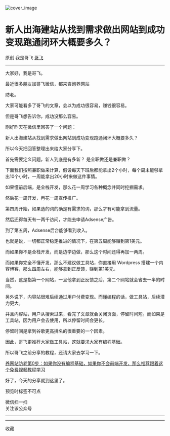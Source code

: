 ![cover_image](https://mmbiz.qpic.cn/sz_mmbiz_jpg/LBrX00GQeicuNfYnibFobbUOUc4VgBxRSGybjmQOrroibo7ib6M73nWKRVfTd3oxp7VNzn8DxAhYicv6ve0GcbyaVNQ/0?wx_fmt=jpeg)

#  新人出海建站从找到需求做出网站到成功变现跑通闭环大概要多久？

原创  我是哥飞  [ 哥飞 ](javascript:void\(0\);)

__ _ _ _ _

大家好，我是哥飞。

  

最近很多朋友加哥飞微信，都来咨询养网站

防老。

  

大家可能看多了哥飞的文章，会以为成功很容易，赚钱很容易。

  

但是哥飞想告诉你，成功没那么容易。

  

刚好昨天在微信里回答了一个问题：

  

新人出海建站从找到需求做出网站到成功变现跑通闭环大概要多久？

  

所以今天把回答整理出来给大家分享下。

  

首先需要定义问题，新人到底是有多新？  是全职做还是兼职做？

  

下面我们按照兼职做来计算，假设每天下班后都能拿出2个小时，每个周末能够拿出10个小时，一周能拿出20小时来做这件事情。

  

如果懂前后端，是全栈开发，那么花一周学习各种概念并同时挖掘需求。

  

然后花一周开发，再花一周宣传推广。

  

第四周开始，如果选的词的确是有需求的词，那么才有可能拿到流量。

  

然后还得每天有一两千访问，才能去申请Adsense广告。

  

到了第五周，Adsense后台能够看到收入。  

  

也就是说，一切都正常稳定推进的情况下，在第五周能够赚到第1美元。

  

而如果你不是全栈开发，而是边学边做，那么这个时间还得再加一两周。

  

而如果你完全不懂开发，那么不建议做工具站，你直接用 Wordpress 搭建一个内容博客，那么四周左右，能够拿到正反馈，赚到第1美元。

  

当然，这是指第一个网站，一旦他拿到正反馈之后，第二个网站就会省去一半的时间。

  

另外说下，内容站很难后续通过用户付费变现。而懂编程的话，做工具站，后续潜力更大。

  

并且内容站，用户从搜索过来，看完了文章就会关闭页面，停留时间短。而如果是工具站，因为用户会去使用，所以停留时间会更长。

  

停留时间是拿到谷歌更高排名的很重要的一个因素。

  

因此，哥飞更推荐大家做工具站，这就要求大家有编程基础。

  

所以哥飞之前分享的教程，还请大家去学习一下。

  

[ 养网站防老第0步：如果你没有编程基础，如果你不会前端开发，那么推荐跟着这个免费视频教程学习
](https://mp.weixin.qq.com/s?__biz=MjM5OTIzMzYyMA==&mid=2650080878&idx=1&sn=19149f31408863a750bc9e8cc969b6ed&scene=21#wechat_redirect)  

  

好了，今天的分享就到这里了。

预览时标签不可点

微信扫一扫  
关注该公众号





****



****



  收藏

